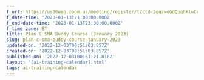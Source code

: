 ```yaml
---
f_url: https://us06web.zoom.us/meeting/register/tZctd-2gqzwoGdQpqhKlwCc73VlxZv71cnki
f_date-time: '2023-01-13T21:00:00.000Z'
f_end-date-time: '2023-01-13T23:00:00.000Z'
f_time-zone: ET
title: Plan C SMA Buddy Course (January 2023)
slug: plan-c-sma-buddy-course-january-2023
updated-on: '2022-12-03T00:51:03.857Z'
created-on: '2022-12-03T00:51:03.857Z'
published-on: '2022-12-03T00:51:21.818Z'
layout: '[ai-training-calendar].html'
tags: ai-training-calendar
---
```



